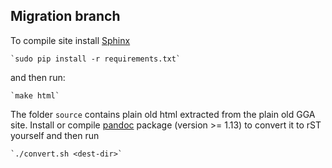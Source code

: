 ## Migration branch

To compile site install [Sphinx](http://sphinx-doc.org/) 

    `sudo pip install -r requirements.txt`

and then run:
    
    `make html`

The folder `source` contains plain old html extracted from
the plain old GGA site. Install or compile
[pandoc](http://johnmacfarlane.net/pandoc/) package
(version >= 1.13) to convert it to rST yourself and then run

    `./convert.sh <dest-dir>`
